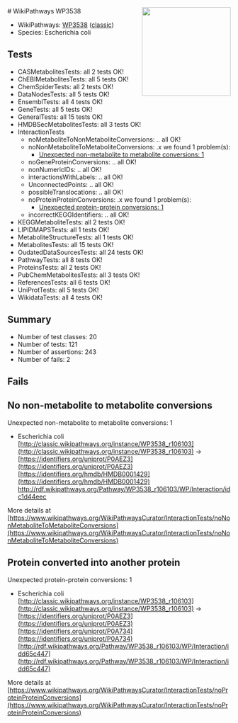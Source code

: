 <img style="float: right; width: 200px" src="https://upload.wikimedia.org/wikipedia/commons/thumb/8/83/Wplogo_with_text_500.png/640px-Wplogo_with_text_500.png" />
# WikiPathways WP3538

* WikiPathways: [WP3538](https://wikipathways.org/pathways/WP3538) ([classic](https://classic.wikipathways.org/instance/WP3538))
* Species: Escherichia coli
## Tests
* CASMetabolitesTests: all 2 tests OK!
* ChEBIMetabolitesTests: all 5 tests OK!
* ChemSpiderTests: all 2 tests OK!
* DataNodesTests: all 5 tests OK!
* EnsemblTests: all 4 tests OK!
* GeneTests: all 5 tests OK!
* GeneralTests: all 15 tests OK!
* HMDBSecMetabolitesTests: all 3 tests OK!
* InteractionTests
    * noMetaboliteToNonMetaboliteConversions: .. all OK!
    * noNonMetaboliteToMetaboliteConversions: .x we found 1 problem(s):
        * [Unexpected non-metabolite to metabolite conversions: 1](#4b4cfabf)
    * noGeneProteinConversions: .. all OK!
    * nonNumericIDs: .. all OK!
    * interactionsWithLabels: .. all OK!
    * UnconnectedPoints: .. all OK!
    * possibleTranslocations: .. all OK!
    * noProteinProteinConversions: .x we found 1 problem(s):
        * [Unexpected protein-protein conversions: 1](#2cf74677)
    * incorrectKEGGIdentifiers: .. all OK!
* KEGGMetaboliteTests: all 2 tests OK!
* LIPIDMAPSTests: all 1 tests OK!
* MetaboliteStructureTests: all 1 tests OK!
* MetabolitesTests: all 15 tests OK!
* OudatedDataSourcesTests: all 24 tests OK!
* PathwayTests: all 8 tests OK!
* ProteinsTests: all 2 tests OK!
* PubChemMetabolitesTests: all 3 tests OK!
* ReferencesTests: all 6 tests OK!
* UniProtTests: all 5 tests OK!
* WikidataTests: all 4 tests OK!


## Summary

* Number of test classes: 20
* Number of tests: 121
* Number of assertions: 243
* Number of fails: 2

## Fails

<a name="4b4cfabf" />

## No non-metabolite to metabolite conversions

Unexpected non-metabolite to metabolite conversions: 1

* Escherichia coli [http://classic.wikipathways.org/instance/WP3538_r106103](http://classic.wikipathways.org/instance/WP3538_r106103) → [https://identifiers.org/uniprot/P0AEZ3](https://identifiers.org/uniprot/P0AEZ3) [https://identifiers.org/hmdb/HMDB0001429](https://identifiers.org/hmdb/HMDB0001429) http://rdf.wikipathways.org/Pathway/WP3538_r106103/WP/Interaction/idc1d44eec


More details at [https://www.wikipathways.org/WikiPathwaysCurator/InteractionTests/noNonMetaboliteToMetaboliteConversions](https://www.wikipathways.org/WikiPathwaysCurator/InteractionTests/noNonMetaboliteToMetaboliteConversions)

<a name="2cf74677" />

## Protein converted into another protein

Unexpected protein-protein conversions: 1

* Escherichia coli [http://classic.wikipathways.org/instance/WP3538_r106103](http://classic.wikipathways.org/instance/WP3538_r106103) -> [https://identifiers.org/uniprot/P0AEZ3](https://identifiers.org/uniprot/P0AEZ3) [https://identifiers.org/uniprot/P0A734](https://identifiers.org/uniprot/P0A734) [http://rdf.wikipathways.org/Pathway/WP3538_r106103/WP/Interaction/idd65c447](http://rdf.wikipathways.org/Pathway/WP3538_r106103/WP/Interaction/idd65c447)


More details at [https://www.wikipathways.org/WikiPathwaysCurator/InteractionTests/noProteinProteinConversions](https://www.wikipathways.org/WikiPathwaysCurator/InteractionTests/noProteinProteinConversions)


